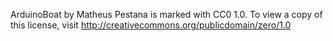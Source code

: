  ArduinoBoat by Matheus Pestana is marked with CC0 1.0. To view a copy of this license, visit http://creativecommons.org/publicdomain/zero/1.0
